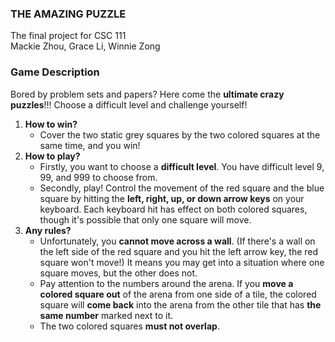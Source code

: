 ### THE AMAZING PUZZLE
The final project for CSC 111  
Mackie Zhou, Grace Li, Winnie Zong


### Game Description
Bored by problem sets and papers? Here come the **ultimate crazy puzzles**!!! Choose a difficult level and challenge yourself!
1. **How to win?**
    - Cover the two static grey squares by the two colored squares at the same time, and you win!
1. **How to play?**
    - Firstly, you want to choose a **difficult level**. You have difficult level 9, 99, and 999 to choose from.
    - Secondly, play! Control the movement of the red square and the blue square by hitting the **left, right, up, or down arrow keys** on your keyboard. Each keyboard hit has effect on both colored squares, though it's possible that only one square will move.
1. **Any rules?**
    - Unfortunately, you **cannot move across a wall**. (If there's a wall on the left side of the red square and you hit the left arrow key, the red square won't move!) It means you may get into a situation where one square moves, but the other does not.
    - Pay attention to the numbers around the arena. If you **move a colored square out** of the arena from one side of a tile, the colored square will **come back** into the arena from the other tile that has **the same number** marked next to it.
    - The two colored squares **must not overlap**.
